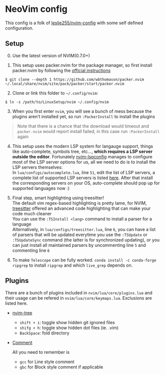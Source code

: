 # NeoVim config

This config is a folk of [leslie255/nvim-config](https://github.com/leslie255/nvim-config) with some self defined configuration.

## Setup
0. Use the latest version of NVIM(0.7.0+)

1. This setup uses packer.nvim for the package manager, so first install packer.nvim by following the [official instructions](https://github.com/wbthomason/packer.nvim#quickstart)
```shell
$ git clone --depth 1 https://github.com/wbthomason/packer.nvim ~/.local/share/nvim/site/pack/packer/start/packer.nvim
```

2. Clone or link this folder to `~/.config/nvim`:
```shell
$ ln -s /path/to/LinuxSetup/nvim ~/.config/nvim
```

3. When you first enter `nvim`, you will see a bunch of mess because the plugins aren't installed yet, so run `:PackerInstall` to install the plugins<br>
> Note that there is a chance that the download would timeout and `packer.nvim` would report install failed, in this case run `:PackerInstall` again

4. This setup uses the modern LSP system for langauge support, things like auto-complete, symbols tree, etc..., **which requires a LSP server outside the editor**. Fortunately [nvim-lspconfig](https://github.com/neovim/nvim-lspconfig) manages to configure most of the LSP server options for us, all we need to do is to install the LSP servers themselves:<br>
In `lua/configs/autocomplete.lua`, line `51`, edit the list of LSP servers, a complete list of supported LSP servers is listed [here](https://github.com/neovim/nvim-lspconfig/blob/master/doc/server_configurations.md). After that install the corresponding servers on your OS, auto-complete should pop up for supported languages now :)

5. Final step, smart highlighting using treesitter!<br>
The default vim regex-based highlighting is pretty lame, for NVIM, [treesitter](https://github.com/nvim-treesitter/nvim-treesitter) offered an advanced code highlighting that can make your code much cleaner<br>
You can use the `:TSInstall <lang>` command to install a parser for a language<br>
Alternatively, in `lua/configs/treesitter.lua`, line `6`, you can have a list of parsers that will be updated everytime you use the `:TSUpdate` or `:TSUpdateSync` command (the latter is for synchronized updating), or you can just install all maintained parsers by uncommenting line `5` and commenting line `6`

6. To make `Telescope` can be fully worked.
`conda install -c conda-forge ripgrep` to install `ripgrep` and which `live_grep` depends on.

## Plugins

There are a bunch of plugins included in `nvim/lua/core/plugins.lua` and their usage can be refered in `nvim/lua/core/keymaps.lua`. 
Exclusions are listed here.

* [nvim-tree](https://github.com/kyazdani42/nvim-tree.lua) 
  * `shift + i`: toggle show hidden git ignored files
  * `shifg + h`: toggle show hidden dot files (ie. .vim)
  * `BackSpace`: fold directory

* [Comment](https://github.com/numToStr/Comment.nvim)

  All you need to remember is 
  * `gcc` for Line style comment 
  * `gbc` for Block style comment if applicable


